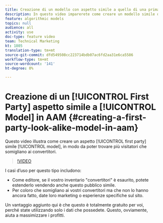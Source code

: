```yaml
---
title: Creazione di un modello con aspetto simile a quello di una prima parte in AAM
description: In questo video imparerete come creare un modello simile di prima parte, in modo da poter trovare più visitatori che somigliano ai vostri convertitori.
feature: algorithmic models
topics: null
audience: all
activity: use
doc-type: feature video
team: Technical Marketing
kt: 1805
translation-type: tm+mt
source-git-commit: dfd549508cc223714bdb07ac6fd2aa31e6ca5586
workflow-type: tm+mt
source-wordcount: '141'
ht-degree: 0%

---
```



# Creazione di un [!UICONTROL First Party] aspetto simile a [!UICONTROL Model] in AAM {#creating-a-first-party-look-alike-model-in-aam}

Questo video illustra come creare un aspetto [!UICONTROL first party] simile [!UICONTROL model], in modo da poter trovare più visitatori che somigliano ai convertitori.

>[!VIDEO](https://video.tv.adobe.com/v/23504/?quality=12)

I casi d’uso per questo tipo includono:

* Come editore, se il vostro inventario &quot;convertitori&quot; è esaurito, potete estenderlo vendendo anche questo pubblico simile.
* Per coloro che somigliano ai vostri convertitori ma che non lo hanno ancora fatto, date loro marketing o esperienze specifiche sul sito.

Un vantaggio aggiunto qui è che questo è totalmente gratuito per voi, perché state utilizzando solo i dati che possedete. Questo, ovviamente, aiuta a massimizzare i profitti.
